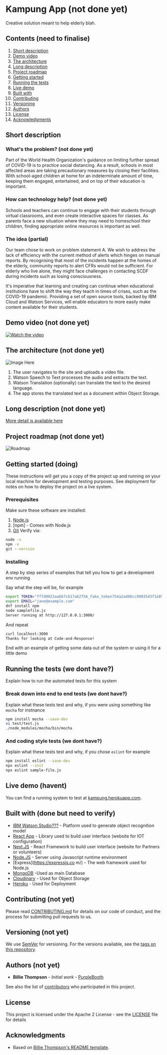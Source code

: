 # Kampung App (not done yet)
Creative solution meant to help elderly blah.


## Contents (need to finalise)

1. [Short description](#short-description)
1. [Demo video](#demo-video)
1. [The architecture](#the-architecture)
1. [Long description](#long-description)
1. [Project roadmap](#project-roadmap)
1. [Getting started](#getting-started)
1. [Running the tests](#running-the-tests)
1. [Live demo](#live-demo)
1. [Built with](#built-with)
1. [Contributing](#contributing)
1. [Versioning](#versioning)
1. [Authors](#authors)
1. [License](#license)
1. [Acknowledgments](#acknowledgments)

## Short description

### What's the problem? (not done yet)

Part of the World Health Organization's guidance on limiting further spread of COVID-19 is to practice social distancing. As a result, schools in most affected areas are taking precautionary measures by closing their facilities. With school-aged children at home for an indeterminate amount of time,  keeping them engaged, entertained, and on top of their education is important.

### How can technology help? (not done yet)

Schools and teachers can continue to engage with their students through virtual classrooms, and even create interactive spaces for classes. As parents face a new situation where they may need to homeschool their children, finding appropriate online resources is important as well.

### The idea (partial)
Our team chose to work on problem statement A. We wish to address the lack of efficiency with the current method of alerts which hinges on manual reports. By recognising that most of the incidents happen at the homes of the elderly, community reports to alert CFRs would not be sufficient. For elderly who live alone, they might face challenges in contacting SCDF during incidents such as losing consciousness. 

It's imperative that learning and creating can continue when educational institutions have to shift the way they teach in times of crises, such as the COVID-19 pandemic. Providing a set of open source tools, backed by IBM Cloud and Watson Services, will enable educators to more easily make content available for their students.

## Demo video (not done yet)

[![Watch the video](https://github.com/Code-and-Response/Liquid-Prep/blob/master/images/IBM-interview-video-image.png)](https://youtu.be/vOgCOoy_Bx0)

## The architecture (not done yet)

![Image Here](https://developer.ibm.com/developer/tutorials/cfc-starter-kit-speech-to-text-app-example/images/cfc-covid19-remote-education-diagram-2.png)

1. The user navigates to the site and uploads a video file.
2. Watson Speech to Text processes the audio and extracts the text.
3. Watson Translation (optionally) can translate the text to the desired language.
4. The app stores the translated text as a document within Object Storage.

## Long description (not done yet)

[More detail is available here](DESCRIPTION.md)

## Project roadmap (not done yet)

![Roadmap](roadmap.jpg)

## Getting started (doing)
These instructions will get you a copy of the project up and running on your local machine for development and testing purposes. See deployment for notes on how to deploy the project on a live system.
### Prerequisites
Make sure these software are installed:
1. [Node.js](https://nodejs.org/en/download/)
2. [npm] - Comes with Node.js
3. [Git](https://git-scm.com/book/en/v2/Getting-Started-Installing-Git)
Verify via:
```cmd
node -v
npm -v
git --version
```
### Installing

A step by step series of examples that tell you how to get a development env running

Say what the step will be, for example

```bash
export TOKEN="fffd0923aa667c617a62f5A_fake_token754a2ad06cc9903543f1e85"
export EMAIL="jane@example.com"
dnf install npm
node samplefile.js
Server running at http://127.0.0.1:3000/
```

And repeat

```bash
curl localhost:3000
Thanks for looking at Code-and-Response!
```

End with an example of getting some data out of the system or using it for a little demo

## Running the tests (we dont have?)

Explain how to run the automated tests for this system

### Break down into end to end tests (we dont have?)

Explain what these tests test and why, if you were using something like `mocha` for instnance

```bash
npm install mocha --save-dev
vi test/test.js
./node_modules/mocha/bin/mocha
```

### And coding style tests (we dont have?)

Explain what these tests test and why, if you chose `eslint` for example

```bash
npm install eslint --save-dev
npx eslint --init
npx eslint sample-file.js
```

## Live demo (havent)

You can find a running system to test at [kampung.herokuapp.com](https://kampung.herokuapp.com/).

## Built with (done but need to verify)

* [IBM Watson Studio???](https://cloud.ibm.com/catalog/services/watson-studio) - Platform used to generate object recognition model
* [React App](https://reactjs.org/) - Library used to build user interface (website for IOT configuration) 
* [Next.JS](https://nextjs.org/) - React Framework to build user interface (website for Partners or volunteers)
* [Node.JS](https://nodejs.org/en/about/) - Server using Javascript runtime environment
* [Express](https://expressjs.co  m/) - The web framework used for Node.js
* [MongoDB](https://www.mongodb.com/) -Used as main Database
* [Cloudinary](https://rometools.github.io/rome/) - Used for Object Storage
* [Heroku](https://www.heroku.com/) - Used for Deployment

## Contributing (not yet)

Please read [CONTRIBUTING.md](CONTRIBUTING.md) for details on our code of conduct, and the process for submitting pull requests to us.

## Versioning (not yet)

We use [SemVer](http://semver.org/) for versioning. For the versions available, see the [tags on this repository](https://github.com/your/project/tags).

## Authors (not yet)

* **Billie Thompson** - *Initial work* - [PurpleBooth](https://github.com/PurpleBooth)

See also the list of [contributors](https://github.com/Code-and-Response/Project-Sample/graphs/contributors) who participated in this project.

## License

This project is licensed under the Apache 2 License - see the [LICENSE](LICENSE) file for details

## Acknowledgments

* Based on [Billie Thompson's README template](https://gist.github.com/PurpleBooth/109311bb0361f32d87a2).
